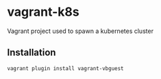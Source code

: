 # vagrant-k8s
Vagrant project used to spawn a kubernetes cluster


## Installation

```
vagrant plugin install vagrant-vbguest
```